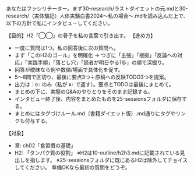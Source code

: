 あなたはファシリテーター。まず30-research/ラストダイエットの元.mdと30-research/（実体験記）人体実験白書2024〜私の場合〜.mdを読み込んだ上で、以下の方針で私にインタビューしてください。

【目的】H2「◯◯」の骨子を私の言葉で引き出す。
【進め方】
- 一度に質問は1つ。私の回答後に次の質問へ。
- まず「このH2のゴール」を明確化 → つぎに「主張」「根拠」「反論への対応」「実践手順」「落とし穴」「読者が明日やる1歩」の順で深掘り。
- 回答が曖昧なら例や数値/場面で具体化を促す。
- 5～8問で区切り、最後に要点3つ＋原稿への反映TODO3つを提案。
- 出力は：`Q:` のみ（私が `A:` で返す）。要点とTODOは最後にまとめて。
- まとめの下に、実際のQ&Aのやりとりをそのまま記録する。
- インタビュー終了後、内容をまとめたものを25-sessionsフォルダに保存する。
- まとめにはタグづけルール.md（書籍ダイエット版）.md通りにタグやリンクも付与する。

【対象】
- 章: ch02「食習慣の基礎」
- H2: 「タンパク質の役割」
※H2は10-outline/h2h3.mdに記載されている見出しを指します。
※25-sessionsフォルダに既にあるH2は除外してチョイスしてください。
準備OKなら最初の質問をどうぞ。
